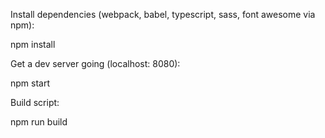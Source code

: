 Install dependencies (webpack, babel, typescript, sass, font awesome via npm):

npm install

Get a dev server going (localhost: 8080):

npm start

Build script:

npm run build
